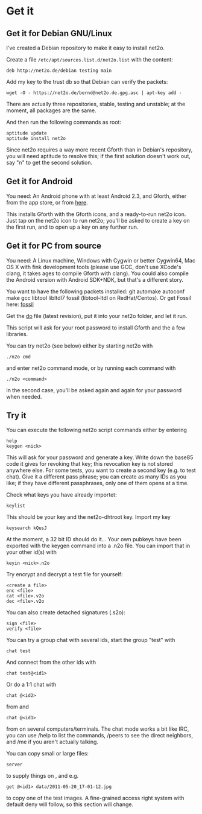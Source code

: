Get it
======

Get it for Debian GNU/Linux
---------------------------

I've created a Debian repository to make it easy to install net2o.

Create a file `/etc/apt/sources.list.d/net2o.list` with the content:

    deb http://net2o.de/debian testing main

Add my key to the trust db so that Debian can verify the packets:

    wget -O - https://net2o.de/bernd@net2o.de.gpg.asc | apt-key add -

There are actually three repositories, stable, testing and unstable;
at the moment, all packages are the same.

And then run the following commands as root:

    aptitude update
    aptitude install net2o

Since net2o requires a way more recent Gforth than in Debian's
repository, you will need aptitude to resolve this; if the first
solution doesn't work out, say "n" to get the second solution.

Get it for Android
------------------

You need: An Android phone with at least Android 2.3, and Gforth,
either from the app store, or from [here](https://net2o.de/Gforth.apk).

This installs Gforth with the Gforth icons, and a ready-to-run net2o
icon.  Just tap on the net2o icon to run net2o; you'll be asked to
create a key on the first run, and to open up a key on any further run.

Get it for PC from source
-------------------------

You need: A Linux machine, Windows with Cygwin or better Cygwin64, Mac
OS X with fink development tools (please use GCC, don't use XCode's
clang, it takes ages to compile Gforth with clang).  You could also
compile the Android version with Android SDK+NDK, but that's a different story.

You want to have the following packets installed: git automake
autoconf make gcc libtool libltdl7 fossil (libtool-ltdl on
RedHat/Centos). Or get Fossil here:
[fossil](http://www.fossil-scm.org/index.html/doc/tip/www/index.wiki)

Get the [do](https://fossil.net2o.de/net2o/doc/trunk/do) file
(latest revision), put it into your net2o folder, and let it run.

This script will ask for your root password to install Gforth and the
a few libraries.

You can try net2o (see below) either by starting net2o with

    ./n2o cmd

and enter net2o command mode, or by running each command with

    ./n2o <command>

in the second case, you'll be asked again and again for your password
when needed.

Try it
------

You can execute the following net2o script commands either by entering

    help
    keygen <nick>

This will ask for your password and generate a key.  Write down the
base85 code it gives for revoking that key; this revocation key is not
stored anywhere else.  For some tests, you want to create a second key
(e.g. to test chat).  Give it a different pass phrase; you can create
as many IDs as you like; if they have different passphrases, only one
of them opens at a time.

Check what keys you have already importet:

    keylist

This should be your key and the net2o-dhtroot key.  Import my key

    keysearch kQusJ

At the moment, a 32 bit ID should do it...  Your own pubkeys have been
exported with the keygen command into a <nick>.n2o file.  You can
import that in your other id(s) with

    keyin <nick>.n2o

Try encrypt and decrypt a test file for yourself:

    <create a file>
    enc <file>
    cat <file>.v2o
    dec <file>.v2o

You can also create detached signatures (<file>.s2o):

    sign <file>
    verify <file>

You can try a group chat with several ids, start the group "test" with <id1>

    chat test

And connect from the other ids with

    chat test@<id1>

Or do a 1:1 chat with

    chat @<id2>

from <id1> and

    chat @<id1>

from <id2> on several computers/terminals.  The chat mode works a bit like IRC,
you can use /help to list the commands, /peers to see the direct
neighbors, and /me <action> if you aren't actually talking.

You can copy small or large files:

    server

to supply things on <id1>, and e.g.

    get @<id1> data/2011-05-20_17-01-12.jpg

to copy one of the test images.  A fine-grained access right system
with default deny will follow, so this section will change.